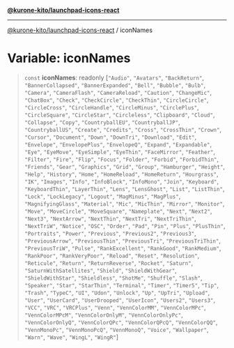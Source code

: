 [**@kurone-kito/launchpad-icons-react**](../README.md)

***

[@kurone-kito/launchpad-icons-react](../globals.md) / iconNames

# Variable: iconNames

> `const` **iconNames**: readonly \[`"Audio"`, `"Avatars"`, `"BackReturn"`, `"BannerCollapsed"`, `"BannerExpanded"`, `"Bell"`, `"Bubble"`, `"Bulb"`, `"Camera"`, `"CameraFlash"`, `"CameraReload"`, `"Caution"`, `"ChangeMic"`, `"ChatBox"`, `"Check"`, `"CheckCircle"`, `"CheckThin"`, `"CircleCircle"`, `"CircleCross"`, `"CircleHandle"`, `"CircleMinus"`, `"CirclePlus"`, `"CircleSquare"`, `"CircleStar"`, `"Circleless"`, `"Clipboard"`, `"Cloud"`, `"Collapse"`, `"Copy"`, `"CountryballEU"`, `"CountryballJP"`, `"CountryballUS"`, `"Create"`, `"Credits"`, `"Cross"`, `"CrossThin"`, `"Crown"`, `"Cursor"`, `"Document"`, `"Down"`, `"DownTri"`, `"Download"`, `"Edit"`, `"Envelope"`, `"EnvelopePlus"`, `"EnvelopeQ"`, `"Expand"`, `"Expandable"`, `"Eye"`, `"EyeMove"`, `"EyeSimple"`, `"EyeThin"`, `"FaceMirror"`, `"Feather"`, `"Filter"`, `"Fire"`, `"Flip"`, `"Focus"`, `"Folder"`, `"Forbid"`, `"ForbidThin"`, `"Friends"`, `"Gear"`, `"Graphics"`, `"Grid"`, `"Group"`, `"Hamburger"`, `"Height"`, `"Help"`, `"History"`, `"Home"`, `"HomeReload"`, `"HomeReturn"`, `"Hourgrass"`, `"IK"`, `"Images"`, `"Info"`, `"InfoBlock"`, `"InfoMono"`, `"Join"`, `"Keyboard"`, `"KeyboardThin"`, `"LayerThin"`, `"Lens"`, `"LensGhost"`, `"List"`, `"ListThin"`, `"Lock"`, `"LockLegacy"`, `"Logout"`, `"MagMinus"`, `"MagPlus"`, `"MagnifyingGlass"`, `"Material"`, `"Mic"`, `"MicThin"`, `"Mirror"`, `"Monitor"`, `"Move"`, `"MoveCircle"`, `"MoveSquare"`, `"Nameplate"`, `"Next"`, `"Next2"`, `"Next3"`, `"NextArrow"`, `"NextThin"`, `"NextTri"`, `"NextTriThin"`, `"NextTriW"`, `"Notice"`, `"OSC"`, `"Order"`, `"Pad"`, `"Pin"`, `"Plus"`, `"PlusThin"`, `"Portraits"`, `"Power"`, `"Previous"`, `"Previous2"`, `"Previous3"`, `"PreviousArrow"`, `"PreviousThin"`, `"PreviousTri"`, `"PreviousTriThin"`, `"PreviousTriW"`, `"Pulse"`, `"RankExcellent"`, `"RankGood"`, `"RankMedium"`, `"RankPoor"`, `"RankVeryPoor"`, `"Reload"`, `"Reset"`, `"Resolution"`, `"Reticule"`, `"Return"`, `"ReturnReverse"`, `"Rocket"`, `"Saturn"`, `"SaturnWithSatellites"`, `"Shield"`, `"ShieldWithGear"`, `"ShieldWithStar"`, `"Shieldless"`, `"ShotMe"`, `"Shuffle"`, `"Slash"`, `"Speaker"`, `"Star"`, `"StarThin"`, `"Terminal"`, `"Timer"`, `"Timer5"`, `"Tip"`, `"Trash"`, `"TypeC"`, `"UI"`, `"Udon"`, `"Unlock"`, `"Up"`, `"UpTri"`, `"Upload"`, `"User"`, `"UserCard"`, `"UserDrooped"`, `"UserIcon"`, `"Users2"`, `"Users3"`, `"VCC"`, `"VRC"`, `"VRCPlus"`, `"Venn"`, `"VennColorMM"`, `"VennColorMPc"`, `"VennColorMPcM"`, `"VennColorOnlyM"`, `"VennColorOnlyPc"`, `"VennColorOnlyQ"`, `"VennColorQPc"`, `"VennColorQPcQ"`, `"VennColorQQ"`, `"VennMonoPc"`, `"VennMonoPcQ"`, `"VennMonoQ"`, `"Voice"`, `"Wallpaper"`, `"Warn"`, `"Wave"`, `"WingL"`, `"WingR"`\]
